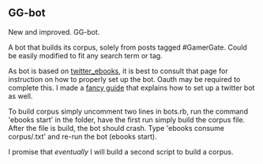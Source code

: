 ## GG-bot
New and improved. GG-bot.

A bot that builds its corpus, solely from posts tagged #GamerGate. Could be easily modified to fit any search term or tag.

As bot is based on [twitter_ebooks](https://github.com/mispy/twitter_ebooks), it is best to consult that page for instruction on how to properly set up the bot. Oauth may be required to complete this. I made a [fancy guide](http://tumblr.fluffypira.sexy/post/111262086438/i-am-ebooks-and-so-can-you) that explains how to set up a twitter bot as well.

To build corpus simply uncomment two lines in bots.rb, run the command 'ebooks start' in the folder, have the first run simply build the corpus file. After the file is build, the bot should crash. Type 'ebooks consume corpus/<botname>.txt' and re-run the bot (ebooks start). 

I promise that _eventually_ I will build a second script to build a corpus.